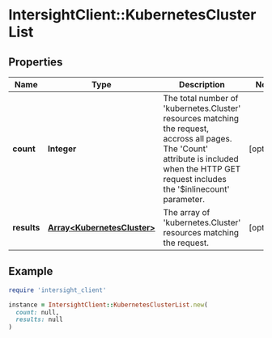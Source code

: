 # IntersightClient::KubernetesClusterList

## Properties

| Name | Type | Description | Notes |
| ---- | ---- | ----------- | ----- |
| **count** | **Integer** | The total number of &#39;kubernetes.Cluster&#39; resources matching the request, accross all pages. The &#39;Count&#39; attribute is included when the HTTP GET request includes the &#39;$inlinecount&#39; parameter. | [optional] |
| **results** | [**Array&lt;KubernetesCluster&gt;**](KubernetesCluster.md) | The array of &#39;kubernetes.Cluster&#39; resources matching the request. | [optional] |

## Example

```ruby
require 'intersight_client'

instance = IntersightClient::KubernetesClusterList.new(
  count: null,
  results: null
)
```

